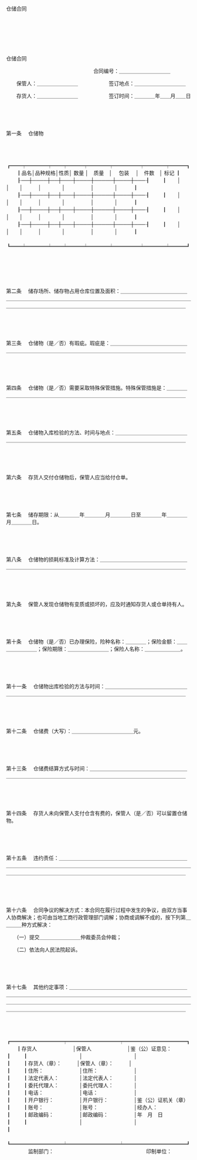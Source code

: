 



仓储合同



 

　　

　　

　　


 仓储合同



　　　　　　　　　　　　　　　　　合同编号：＿＿＿＿＿＿＿＿＿＿

　　保管人：＿＿＿＿＿＿＿＿　　　　　　签订地点：＿＿＿＿＿＿＿＿＿＿

　　存货人：＿＿＿＿＿＿＿＿　　　　　　签订时间：＿＿＿＿年＿＿月＿＿日

　　

　　

第一条
　仓储物

　　


　　┏━━┯━━━━┯━━┯━━━┯━━━━┯━━━━━┯━━━━┯━━━┓
　　┃品名│品种规格│性质│ 数量 │　质量　│　 包装　 │　件数　│ 标记 ┃
　　┠──┼────┼──┼───┼────┼─────┼────┼───┨
　　┃　　│　　　　│　　│　　　│　　　　│　　　　　│　　　　│　　　┃
　　┠──┼────┼──┼───┼────┼─────┼────┼───┨
　　┃　　│　　　　│　　│　　　│　　　　│　　　　　│　　　　│　　　┃
　　┠──┼────┼──┼───┼────┼─────┼────┼───┨
　　┃　　│　　　　│　　│　　　│　　　　│　　　　　│　　　　│　　　┃
　　┠──┼────┼──┼───┼────┼─────┼────┼───┨
　　┃　　│　　　　│　　│　　　│　　　　│　　　　　│　　　　│　　　┃
　　┗━━┷━━━━┷━━┷━━━┷━━━━┷━━━━━┷━━━━┷━━━┛
　　


　　

　　

第二条
　储存场所、储存物占用仓库位置及面积：＿＿＿＿＿＿＿＿＿＿＿＿＿＿＿＿＿＿＿＿＿＿＿＿＿＿＿＿＿＿＿＿＿＿＿＿＿＿＿＿＿＿＿＿＿＿＿＿＿＿＿＿＿＿＿＿＿＿＿＿＿＿＿＿＿＿＿＿＿＿＿＿＿＿＿＿＿＿＿＿＿＿＿＿

　　

　　

第三条
　仓储物（是／否）有瑕疵。瑕疵是：＿＿＿＿＿＿＿＿＿＿＿＿＿＿＿＿＿＿＿＿＿＿＿＿＿＿＿＿＿＿＿＿＿＿＿＿＿＿＿＿＿＿＿＿＿＿＿＿＿＿

　　

　　

第四条
　仓储物（是／否）需要采取特殊保管措施。特殊保管措施是：＿＿＿＿＿＿＿＿＿＿＿＿＿＿＿＿＿＿＿＿＿＿＿＿＿＿＿＿＿＿＿＿＿＿＿＿＿＿＿

　　

　　

第五条
　仓储物入库检验的方法、时间与地点：＿＿＿＿＿＿＿＿＿＿＿＿＿＿＿＿＿＿＿＿＿＿＿＿＿＿＿＿＿＿＿＿＿＿＿＿＿＿＿＿＿＿＿＿＿＿＿＿＿

　　

　　

第六条
　存货人交付仓储物后，保管人应当给付仓单。

　　

　　

第七条
　储存期限：从＿＿＿＿年＿＿＿＿月＿＿＿＿日至＿＿＿＿年＿＿＿＿月＿＿＿＿日。

　　

　　

第八条
　仓储物的损耗标准及计算方法：＿＿＿＿＿＿＿＿＿＿＿＿＿＿＿＿＿＿＿＿＿＿＿＿＿＿＿＿＿＿＿＿＿＿＿＿＿＿＿＿＿＿＿＿＿＿＿＿＿＿＿＿

　　

　　

第九条
　保管人发现仓储物有变质或损坏的，应及时通知存货人或仓单持有人。

　　

　　

第十条
　仓储物（是／否）已办理保险，险种名称：＿＿＿＿；保险金额：＿＿＿＿＿＿＿＿；保险期限：＿＿＿＿＿＿＿＿；保险人名称：＿＿＿＿＿＿＿。

　　

　　

第十一条
　仓储物出库检验的方法与时间：＿＿＿＿＿＿＿＿＿＿＿＿＿＿＿＿＿＿＿＿＿＿＿＿＿＿＿＿＿＿＿＿＿＿＿＿＿＿＿＿＿＿＿＿＿＿＿＿＿＿＿

　　

　　

第十二条
　仓储费（大写）：＿＿＿＿＿＿＿＿＿＿＿＿元。

　　

　　

第十三条
　仓储费结算方式与时间：＿＿＿＿＿＿＿＿＿＿＿＿＿＿＿＿＿＿＿＿＿＿＿＿＿＿＿＿＿＿＿＿＿＿＿＿＿＿＿＿＿＿＿＿＿＿＿＿＿＿＿＿＿＿

　　

　　

第十四条
　存货人未向保管人支付仓含有费的，保管人（是／否）可以留置仓储物。

　　

　　

第十五条
　违约责任：＿＿＿＿＿＿＿＿＿＿＿＿＿＿＿＿＿＿＿＿＿＿＿＿＿＿＿＿＿＿＿＿＿＿＿＿＿＿＿＿＿＿＿＿＿＿＿＿＿＿＿＿＿＿＿＿＿＿＿＿＿＿＿＿＿＿＿＿＿＿＿＿＿＿＿＿＿＿＿＿＿＿＿＿＿＿＿＿＿＿＿＿＿＿＿＿

　　

　　

第十六条
　合同争议的解决方式：本合同在履行过程中发生的争议，由双方当事人协商解决；也可由当地工商行政管理部门调解；协商或调解不成的，按下列第＿＿＿＿种方式解决：

　　（一）提交＿＿＿＿＿＿＿＿仲裁委员会仲裁；

　　（二）依法向人民法院起诉。

　　

　　

第十七条
　其他约定事项：＿＿＿＿＿＿＿＿＿＿＿＿＿＿＿＿＿＿＿＿＿＿＿＿＿＿＿＿＿＿＿＿＿＿＿＿＿＿＿＿＿＿＿＿＿＿＿＿＿＿＿＿＿＿＿＿＿＿＿＿＿＿＿＿＿＿＿＿＿＿＿＿＿＿＿＿＿＿＿＿＿＿＿＿＿＿＿＿＿＿＿＿＿＿＿＿＿＿＿＿＿＿＿＿＿＿＿＿＿＿＿＿＿＿＿＿＿＿＿＿＿＿＿＿＿＿＿＿＿＿

　　


　　┏━━━━━━━━━━┯━━━━━━━━━━┯━━━━━━━━━━━━┓
　　┃存货人　　　　　　　│保管人　　　　　　　│鉴（公）证意见：　　　　┃
　　┃　　　　　　　　　　│　　　　　　　　　　│　　　　　　　　　　　　┃
　　┃存货人（章）：　　　│保管人（章）：　　　│　　　　　　　　　　　　┃
　　┃住所：　　　　　　　│住所：　　　　　　　│　　　　　　　　　　　　┃
　　┃法定代表人：　　　　│法定代表人：　　　　│　　　　　　　　　　　　┃
　　┃委托代理人：　　　　│委托代理人：　　　　│　　　　　　　　　　　　┃
　　┃电话：　　　　　　　│电话：　　　　　　　│　　　　　　　　　　　　┃
　　┃开户银行：　　　　　│开户银行：　　　　　│鉴（公）证机关（章）　　┃
　　┃账号：　　　　　　　│账号：　　　　　　　│经办人：　　　　　　　　┃
　　┃邮政编码：　　　　　│邮政编码：　　　　　│年　月　日　　　　　　　┃
　　┃　　　　　　　　　　│　　　　　　　　　　│　　　　　　　　　　　　┃
　　┗━━━━━━━━━━┷━━━━━━━━━━┷━━━━━━━━━━━━┛
　　
　　监制部门：　　　　　　　　　　　　　　　　　　印制单位：
